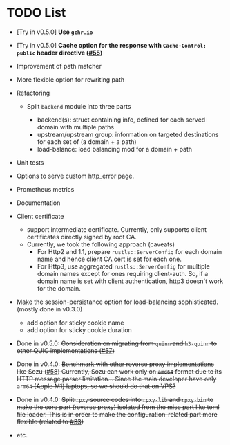 # TODO List

- [Try in v0.5.0] **Use `gchr.io`**
- [Try in v0.5.0] **Cache option for the response with `Cache-Control: public` header directive ([#55](https://github.com/junkurihara/rust-rpxy/issues/55))**
- Improvement of path matcher
- More flexible option for rewriting path
- Refactoring

  - Split `backend` module into three parts

    - backend(s): struct containing info, defined for each served domain with multiple paths
    - upstream/upstream group: information on targeted destinations for each set of (a domain + a path)
    - load-balance: load balancing mod for a domain + path

- Unit tests
- Options to serve custom http_error page.
- Prometheus metrics
- Documentation
- Client certificate
  - support intermediate certificate. Currently, only supports client certificates directly signed by root CA.
  - Currently, we took the following approach (caveats)
    - For Http2 and 1.1, prepare `rustls::ServerConfig` for each domain name and hence client CA cert is set for each one.
    - For Http3, use aggregated `rustls::ServerConfig` for multiple domain names except for ones requiring client-auth. So, if a domain name is set with client authentication, http3 doesn't work for the domain.
- Make the session-persistance option for load-balancing sophisticated. (mostly done in v0.3.0)
  - add option for sticky cookie name
  - add option for sticky cookie duration

- Done in v0.5.0:
  ~~Consideration on migrating from `quinn` and `h3-quinn` to other QUIC implementations ([#57](https://github.com/junkurihara/rust-rpxy/issues/57))~~
- Done in v0.4.0:
  ~~Benchmark with other reverse proxy implementations like Sozu ([#58](https://github.com/junkurihara/rust-rpxy/issues/58)) Currently, Sozu can work only on `amd64` format due to its HTTP message parser limitation... Since the main developer have only `arm64` (Apple M1) laptops, so we should do that on VPS?~~
- Done in v0.4.0:
  ~~Split `rpxy` source codes into `rpxy-lib` and `rpxy-bin` to make the core part (reverse proxy) isolated from the misc part like toml file loader. This is in order to make the configuration-related part more flexible (related to [#33](https://github.com/junkurihara/rust-rpxy/issues/33))~~

- etc.
